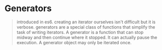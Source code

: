 # Generators

> introduced in es6.
> creating an iterator ourselves isn't difficult but it is verbose.
> generators are a special class of functions that simplify the task of writing iterators.
> A generator is a function that can stop midway and then continue where it stopped. It can actually pause the execution.
> A generator object may only be iterated once.
